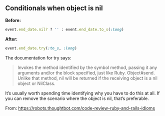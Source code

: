 ## Conditionals when object is nil

**Before:**

```ruby
event.end_date.nil? ? '' : event.end_date.to_s(:long)
```

**After:**

```ruby
event.end_date.try(:to_s, :long)
```

The documentation for try says:

> Invokes the method identified by the symbol method, passing it any arguments and/or the block specified, just like Ruby.
> Object#send. Unlike that method, nil will be returned if the receiving object is a nil object or NilClass.

It’s usually worth spending time identifying why you have to do this at all. If you can remove the scenario where the object is nil, that’s preferable.

From: https://robots.thoughtbot.com/code-review-ruby-and-rails-idioms
